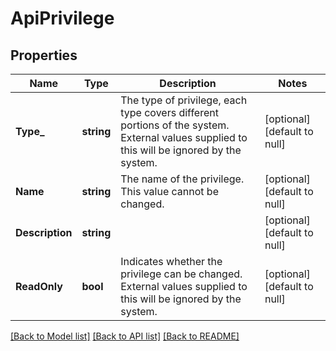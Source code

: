 # ApiPrivilege

## Properties
Name | Type | Description | Notes
------------ | ------------- | ------------- | -------------
**Type_** | **string** | The type of privilege, each type covers different portions of the system. External values supplied to this will be ignored by the system. | [optional] [default to null]
**Name** | **string** | The name of the privilege.  This value cannot be changed. | [optional] [default to null]
**Description** | **string** |  | [optional] [default to null]
**ReadOnly** | **bool** | Indicates whether the privilege can be changed. External values supplied to this will be ignored by the system. | [optional] [default to null]

[[Back to Model list]](../README.md#documentation-for-models) [[Back to API list]](../README.md#documentation-for-api-endpoints) [[Back to README]](../README.md)

